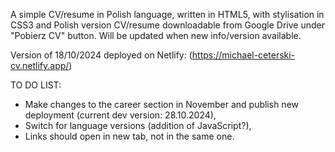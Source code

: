 A simple CV/resume in Polish language, written in HTML5, with stylisation in CSS3 and Polish version CV/resume downloadable from Google Drive under "Pobierz CV" button.
Will be updated when new info/version available.

Version of 18/10/2024 deployed on Netlify: (https://michael-ceterski-cv.netlify.app/)

TO DO LIST:
- Make changes to the career section in November and publish new deployment (current dev version: 28.10.2024),
- Switch for language versions (addition of JavaScript?),
- Links should open in new tab, not in the same one.

